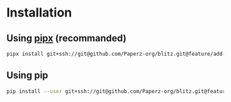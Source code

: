 # Installation

## Using [pipx](https://pipx.pypa.io/stable/installation/) (recommanded)
```bash
pipx install git+ssh://git@github.com/Paperz-org/blitz.git@feature/add-doc
```

## Using pip
```bash
pip install --user git+ssh://git@github.com/Paperz-org/blitz.git@feature/add-doc 
```